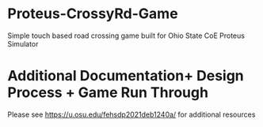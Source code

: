 # Proteus-CrossyRd-Game
Simple touch based road crossing game built for Ohio State CoE Proteus Simulator

# Additional Documentation+ Design Process + Game Run Through
Please see https://u.osu.edu/fehsdp2021deb1240a/ for additional resources
